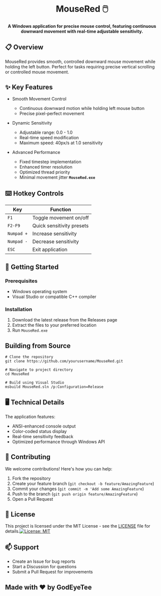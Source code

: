 <h1 align="center">
  MouseRed 🖱️
  <br>
</h1>
<h4 align="center">A Windows application for precise mouse control, featuring continuous downward movement with real-time adjustable sensitivity.</h4>


## 📋 Overview

MouseRed provides smooth, controlled downward mouse movement while holding the left button. Perfect for tasks requiring precise vertical scrolling or controlled mouse movement.

## ✨ Key Features

* Smooth Movement Control
  - Continuous downward motion while holding left mouse button
  - Precise pixel-perfect movement

* Dynamic Sensitivity
  - Adjustable range: 0.0 - 1.0
  - Real-time speed modification
  - Maximum speed: 40px/s at 1.0 sensitivity


* Advanced Performance
  - Fixed timestep implementation
  - Enhanced timer resolution
  - Optimized thread priority
  - Minimal movement jitter
    **`MouseRed.exe`**

## ⌨️ Hotkey Controls
| Key | Function |
|------|----------|
|  `F1` | <span class="red-text">Toggle movement on/off</span> |
|  `F2-F9` | <span class="red-text">Quick sensitivity presets</span> |
|  `Numpad +`  | <span class="red-text">Increase sensitivity</span> |
|  `Numpad -`  | <span class="red-text">Decrease sensitivity</span> |
|  `ESC`  | <span class="red-text">Exit application</span> |

## 🚀 Getting Started
### Prerequisites
* Windows operating system
* Visual Studio or compatible C++ compiler
### Installation
1. Download the latest release from the Releases page
2. Extract the files to your preferred location
3. Run `MouseRed.exe`

## Building from Source
```
# Clone the repository
git clone https://github.com/yourusername/MouseRed.git

# Navigate to project directory
cd MouseRed

# Build using Visual Studio
msbuild MouseRed.sln /p:Configuration=Release
```

## 🖥️ Technical Details
The application features:
* ANSI-enhanced console output
* Color-coded status display
* Real-time sensitivity feedback
* Optimized performance through Windows API
## 🤝 Contributing
We welcome contributions! Here's how you can help:
1. Fork the repository
2. Create your feature branch (`git checkout -b feature/AmazingFeature`)
3. Commit your changes (`git commit -m 'Add some AmazingFeature`)
4. Push to the branch (`git push origin feature/AmazingFeature`)
5. Open a Pull Request

## 📝 License
This project is licensed under the MIT License - see the <a href="https://opensource.org/licenses/MIT">LICENSE</a> file for details.[![License: MIT](https://img.shields.io/badge/License-MIT-red.svg)](https://opensource.org/licenses/MIT)

## 📫 Support
* Create an Issue for bug reports
* Start a Discussion for questions
* Submit a Pull Request for improvements
## Made with ❤️ by GodEyeTee
